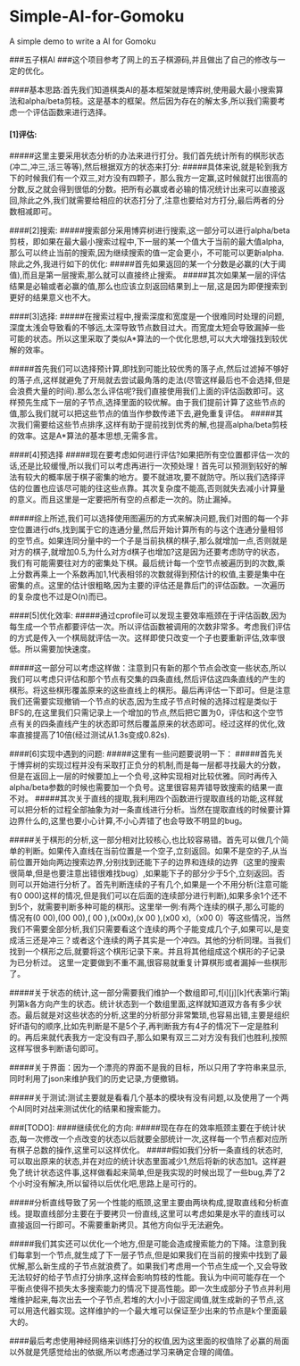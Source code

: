 # Simple-AI-for-Gomoku
A simple demo to write a AI for Gomoku


###五子棋AI
###这个项目参考了网上的五子棋源码,并且做出了自己的修改与一定的优化。

####基本思路:首先我们知道棋类AI的基本框架就是博弈树,使用最大最小搜索算法和alpha/beta剪枝。这是基本的框架。然后因为存在的解太多,所以我们需要考虑一个评估函数来进行选择。

#### [1]评估:
#####这里主要采用状态分析的办法来进行打分。我们首先统计所有的棋形状态(冲二,冲三,活三等等),然后根据双方的状态来打分:
#####具体来说,就是轮到我方下的时候我们有一个双三,对方没有四颗子，那么我方一定赢,这时候就打出很高的分数,反之就会得到很低的分数。把所有必赢或者必输的情况统计出来可以直接返回,除此之外,我们就需要给相应的状态打分了,注意也要给对方打分,最后两者的分数相减即可。

####[2]搜索:
#####搜索部分采用博弈树进行搜索,这一部分可以进行alpha/beta剪枝，即如果在最大最小搜索过程中,下一层的某一个值大于当前的最大值alpha,那么可以终止当前的搜索,因为继续搜索的值一定会更小，不可能可以更新alpha.除此之外,我进行如下的优化:
#####首先如果返回的某一个分数是必赢的(大于阈值),而且是第一层搜索,那么就可以直接终止搜索。
#####其次如果某一层的评估结果是必输或者必赢的值,那么也应该立刻返回结果到上一层,这是因为即便搜索到更好的结果意义也不大。

####[3]选择:
#####在搜索过程中,搜索深度和宽度是一个很难同时处理的问题,深度太浅会导致看的不够远,太深导致节点数目过大。而宽度太短会导致漏掉一些可能的状态。所以这里采取了类似A*算法的一个优化思想,可以大大增强找到较优解的效率。

#####首先我们可以选择预计算,即找到可能比较优秀的落子点,然后过滤掉不够好的落子点,这样就避免了开局就去尝试最角落的走法(尽管这样最后也不会选择,但是会浪费大量的时间).那么怎么评估呢?我们直接使用我们上面的评估函数即可。这样预先生成下一层的子节点,选择里面的较优解。由于我们提前计算了这些节点的值,那么我们就可以把这些节点的值当作参数传递下去,避免重复评估。
#####其次我们需要给这些节点排序,这样有助于提前找到优秀的解,也提高alpha/beta剪枝的效率。这是A*算法的基本思想,无需多言。

####[4]预选择
#####现在要考虑如何进行评估?如果把所有空位置都评估一次的话,还是比较缓慢,所以我们可以考虑再进行一次预处理！首先可以预测到较好的解法有较大的概率居于棋子密集的地方。要不就进攻,要不就防守。所以我们选择评估的位置也应该尽可能的往这些点靠。其次复杂度不能高,否则就失去减小计算量的意义。而且这里是一定要把所有空的点都走一次的。防止漏掉。

#####综上所述,我们可以选择使用图遍历的方式来解决问题,我们对图的每一个非空位置进行dfs,找到属于它的连通分量,然后开始计算所有的与这个连通分量相邻的空节点。如果连同分量中的一个子是当前执棋的棋子,那么就增加一点,否则就是对方的棋子,就增加0.5,为什么对方d棋子也增加?这是因为还要考虑防守的状态，我们有可能需要往对方的密集处下棋。最后统计每一个空节点被遍历到的次数,乘上分数再乘上一个系数再加1,1代表相邻的次数就得到预估计的权值,主要是集中在密集的点。这里的估计很粗略,因为主要的评估还是靠后门的评估函数。一次遍历的复杂度也不过是O(n)而已。

####[5]优化效率:
#####通过cprofile可以发现主要效率瓶颈在于评估函数,因为每生成一个节点都要评估一次。所以评估函数被调用的次数非常多。考虑我们评估的方式是传入一个棋局就评估一次。这样即使只改变一个子也要重新评估,效率很低。所以需要加快速度。

#####这一部分可以考虑这样做：注意到只有新的那个节点会改变一些状态,所以我们可以考虑只评估和那个节点有交集的四条直线,然后评估这四条直线的产生的棋形。将这些棋形覆盖原来的这些直线上的棋形。最后再评估一下即可。但是注意我们还需要实现撤销一个节点的状态,因为生成子节点时候的选择过程是类似于BFS的,在这里我们只需记录上一个增加的节点,然后把它置为0，评估和这个空节点有关的四条直线产生的状态即可然后覆盖原来的状态即可。经过这样的优化,效率直接提高了10倍(经过测试从1.3s变成0.82s).

####[6]实现中遇到的问题:
#####这里有一些问题要说明一下：
#####首先关于博弈树的实现过程并没有采取打正负分的机制,而是每一层都寻找最大的分数，但是在返回上一层的时候要加上一个负号,这种实现相对比较优雅。同时再传入alpha/beta参数的时候也需要加一个负号。这里很容易弄错导致搜索的结果一直不对。
#####其次关于直线的提取,我利用四个函数进行提取直线的功能,这样就可以把分析的过程全部抽象为对一条直线进行分析。当然在提取直线的时候要计算边界什么的,这里也要小心计算,不小心弄错了也会导致不明显的bug。

#####关于棋形的分析,这一部分相对比较核心,也比较容易错。首先可以做几个简单的判断。如果传入直线在当前位置是一个空子,立刻返回。如果不是空的子,从当前位置开始向两边搜索边界,分别找到还能下子的边界和连续的边界（这里的搜索很简单,但是也要注意出错很难找bug）,如果能下子的部分少于5个,立刻返回。否则可以开始进行分析了。首先判断连续的子有几个,如果是一个不用分析(注意可能有0 000)这样的情况,但是我们可以在后面的连续部分进行判断),如果多余1个还不到5个，就需要判断多种可能的棋形。这里举一例:有两个连续的棋子,那么可能的情况有(0 00),(00 00),(  00  ),(x00x),(x 00 ),(x00   x),（x00 0）等这些情况，当然我们不需要全部分析,我们只需要看这个连续的两个子能变成几个子,如果可以,是变成活三还是冲三？或者这个连续的两子其实是一个冲四。其他的分析同理。当我们找到一个棋形之后,就要将这个棋形记录下来。并且将其他组成这个棋形的子记录为已分析过。 这里一定要做到不重不漏,很容易就重复计算棋形或者漏掉一些棋形了。

#####关于状态的统计,这一部分需要我们维护一个数组即可,f[i][j][k]代表第i行第j列第k各方向产生的状态。统计状态到一个数组里面,这样就知道双方各有多少状态。最后就是对这些状态的分析,这里的分析部分非常繁琐,也容易出错,主要是组织好if语句的顺序,比如先判断是不是5个子,再判断我方有4子的情况下一定是胜利的。再后来就代表我方一定没有四子,那么如果有双三二对方没有我们也胜利,按照这样写很多判断语句即可。

#####关于界面：因为一个漂亮的界面不是我的目标，所以只用了字符串来显示,同时利用了json来维护我们的历史记录,方便撤销。


#####关于测试:测试主要就是看看几个基本的模块有没有问题,以及使用了一个两个AI同时对战来测试优化的结果和搜索能力。

###[TODO]:
####继续优化的方向:
#####现在存在的效率瓶颈主要在于统计状态,每一次修改一个点改变的状态以后就要全部统计一次,这样每一个节点都对应所有棋子总数的操作,这里可以这样优化。
#####假如我们分析一条直线的状态时,可以取出原来的状态,并在对应的统计状态里面减少1,然后将新的状态加1。这样避免了统计状态这件事,这样做看起来简单,但是我实现的时候出现了一些bug,弄了2个小时没有解决,所以留待以后优化吧,思路上是可行的。

#####分析直线导致了另一个性能的瓶颈,这里主要由两块构成,提取直线和分析直线。提取直线部分主要在于要拷贝一份直线,这里可以考虑如果是水平的直线可以直接返回一行即可。不需要重新拷贝。其他方向似乎无法避免。

#####我们其实还可以优化一个地方,但是可能会造成搜索能力的下降。注意到我们每拿到一个节点,就生成了下一层子节点,但是如果我们在当前的搜索中找到了最优解,那么新生成的子节点就浪费了。如果我们考虑用一个节点生成一个,又会导致无法较好的给子节点打分排序,这样会影响剪枝的性能。我认为中间可能存在一个平衡点使得不损失太多搜索能力的情况下提高性能。即一次生成部分子节点并利用堆维护起来,每次出去一个子节点,若堆的大小小于固定阈值,就生成新的子节点,这可以用迭代器实现。这样维护的一个最大堆可以保证至少出来的节点是k个里面最大的。

####最后考虑使用神经网络来训练打分的权值,因为这里面的权值除了必赢的局面以外就是凭感觉给出的依据,所以考虑通过学习来确定合理的阈值。





